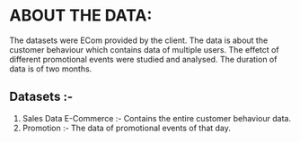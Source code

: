 # ABOUT THE DATA: 

The datasets were ECom provided by the client. The data is about the customer behaviour which contains data of multiple users. The effetct of different promotional events were studied and analysed. The duration of data is of two months.

## Datasets :- 
1. Sales Data E-Commerce :- Contains the entire customer behaviour data.
2. Promotion :- The data of promotional events of that day.
    
